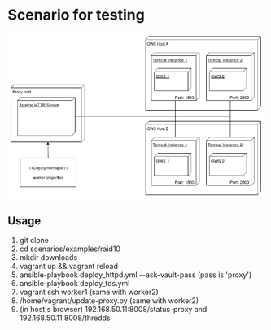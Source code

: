 # Scenario for testing

![Deployment diagram](doc/raid10.png)

## Usage

1. git clone
2. cd scenarios/examples/raid10
3. mkdir downloads
4. vagrant up && vagrant reload
5. ansible-playbook deploy_httpd.yml --ask-vault-pass (pass is 'proxy')
6. ansible-playbook deploy_tds.yml
7. vagrant ssh worker1 (same with worker2)
8. /home/vagrant/update-proxy.py (same with worker2)
9. (in host's browser) 192.168.50.11:8008/status-proxy and 192.168.50.11:8008/thredds
